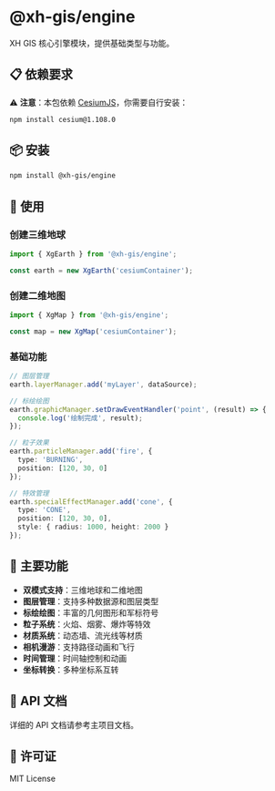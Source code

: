 # @xh-gis/engine

XH GIS 核心引擎模块，提供基础类型与功能。

## 📋 依赖要求

⚠️ **注意**：本包依赖 [CesiumJS](https://cesium.com/cesiumjs/)，你需要自行安装：

```bash
npm install cesium@1.108.0
```

## 📦 安装

```bash
npm install @xh-gis/engine
```

## 🚀 使用

### 创建三维地球

```typescript
import { XgEarth } from '@xh-gis/engine';

const earth = new XgEarth('cesiumContainer');
```

### 创建二维地图

```typescript
import { XgMap } from '@xh-gis/engine';

const map = new XgMap('cesiumContainer');
```

### 基础功能

```typescript
// 图层管理
earth.layerManager.add('myLayer', dataSource);

// 标绘绘图
earth.graphicManager.setDrawEventHandler('point', (result) => {
  console.log('绘制完成', result);
});

// 粒子效果
earth.particleManager.add('fire', {
  type: 'BURNING',
  position: [120, 30, 0]
});

// 特效管理
earth.specialEffectManager.add('cone', {
  type: 'CONE',
  position: [120, 30, 0],
  style: { radius: 1000, height: 2000 }
});
```

## 🌟 主要功能

- **双模式支持**：三维地球和二维地图
- **图层管理**：支持多种数据源和图层类型
- **标绘绘图**：丰富的几何图形和军标符号
- **粒子系统**：火焰、烟雾、爆炸等特效
- **材质系统**：动态墙、流光线等材质
- **相机漫游**：支持路径动画和飞行
- **时间管理**：时间轴控制和动画
- **坐标转换**：多种坐标系互转

## 📖 API 文档

详细的 API 文档请参考主项目文档。

## 📄 许可证

MIT License